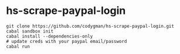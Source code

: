 hs-scrape-paypal-login
===============


```
git clone https://github.com/codygman/hs-scrape-paypal-login.git
cabal sandbox init
cabal install --dependencies-only
# update creds with your paypal email/password
cabal run
```
